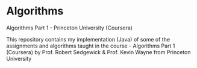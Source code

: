 # Algorithms
Algorithms Part 1 - Princeton University (Coursera)

This repository contains my implementation (Java) of some of the assignments and algorithms taught in the course - Algorithms Part 1 (Coursera) by Prof. Robert Sedgewick & Prof. Kevin Wayne from Princeton University
